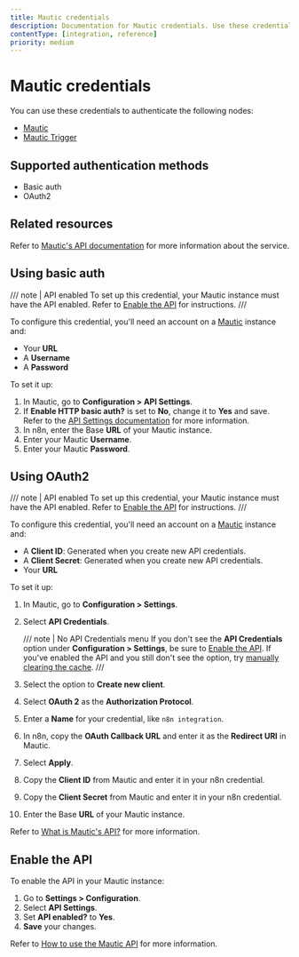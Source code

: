 ```yaml
---
title: Mautic credentials
description: Documentation for Mautic credentials. Use these credentials to authenticate Mautic in n8n, a workflow automation platform.
contentType: [integration, reference]
priority: medium
---
```


# Mautic credentials

You can use these credentials to authenticate the following nodes:

- [Mautic](/integrations/builtin/app-nodes/n8n-nodes-base.mautic.md)
- [Mautic Trigger](/integrations/builtin/trigger-nodes/n8n-nodes-base.mautictrigger.md)

## Supported authentication methods

- Basic auth
- OAuth2

## Related resources

Refer to [Mautic's API documentation](https://developer.mautic.org/#rest-api) for more information about the service.

## Using basic auth

/// note | API enabled
To set up this credential, your Mautic instance must have the API enabled. Refer to [Enable the API](#enable-the-api) for instructions.
///

To configure this credential, you'll need an account on a [Mautic](https://www.mautic.org/) instance and:

- Your **URL**
- A **Username**
- A **Password**

To set it up:

1. In Mautic, go to **Configuration > API Settings**.
2. If **Enable HTTP basic auth?** is set to **No**, change it to **Yes** and save. Refer to the [API Settings documentation](https://docs.mautic.org/en/5.x/configuration/settings.html#api-settings) for more information.
1. In n8n, enter the Base **URL** of your Mautic instance.
2. Enter your Mautic **Username**.
3. Enter your Mautic **Password**.

## Using OAuth2

/// note | API enabled
To set up this credential, your Mautic instance must have the API enabled. Refer to [Enable the API](#enable-the-api) for instructions.
///

To configure this credential, you'll need an account on a [Mautic](https://www.mautic.org/) instance and:

- A **Client ID**: Generated when you create new API credentials.
- A **Client Secret**: Generated when you create new API credentials.
- Your **URL**

To set it up:

1. In Mautic, go to **Configuration > Settings**.
2. Select **API Credentials**.

    /// note | No API Credentials menu
    If you don't see the **API Credentials** option under **Configuration > Settings**, be sure to [Enable the API](#enable-the-api). If you've enabled the API and you still don't see the option, try [manually clearing the cache](https://forum.mautic.org/t/cant-find-api-credentials-menu/10689).
    ///

2. Select the option to **Create new client**.
3. Select **OAuth 2** as the **Authorization Protocol**.
4. Enter a **Name** for your credential, like `n8n integration`.
5. In n8n, copy the **OAuth Callback URL** and enter it as the **Redirect URI** in Mautic.
6. Select **Apply**.
7. Copy the **Client ID** from Mautic and enter it in your n8n credential.
8. Copy the **Client Secret** from Mautic and enter it in your n8n credential.
9. Enter the Base **URL** of your Mautic instance.

<!-- vale from-microsoft.Contractions = NO -->
Refer to [What is Mautic's API?](https://kb.mautic.org/article/what-is-mautic-039%3bs-api.html) for more information.
<!-- vale from-microsoft.Contractions = YES -->

## Enable the API

To enable the API in your Mautic instance:

1. Go to **Settings > Configuration**.
2. Select **API Settings**.
3. Set **API enabled?** to **Yes**.
4. **Save** your changes.

Refer to [How to use the Mautic API](https://kb.mautic.org/article/what-is-mautic-039;s-api.html) for more information.

